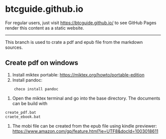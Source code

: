 # btcguide.github.io

For regular users, just visit <https://btcguide.github.io/> to see GitHub Pages render this content as a static website.

---

This branch is used to crate a pdf and epub file from the markdown sources.

## Create pdf on windows
1. Install miktex portable: https://miktex.org/howto/portable-edition
1. Install pandoc:

```
	choco install pandoc
```

1. Open the miktex terminal and go into the base directory. The documents can be build with

```
create_pdf.bat
craete_ebook.bat
```
1. The mobi file can be created from the epub file using kindle previewer: https://www.amazon.com/gp/feature.html?ie=UTF8&docId=1003018611